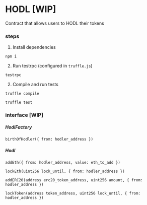 # HODL [WIP]

Contract that allows users to HODL their tokens

### steps

1. Install dependencies

`npm i`

2. Run testrpc (configured in `truffle.js`)

`testrpc`

2. Compile and run tests

`truffle compile`

`truffle test`


### interface [WIP]

##### HodlFactory

`birthOfHodler({ from: hodler_address })`

##### Hodl

`addEth({ from: hodler_address, value: eth_to_add })`

`lockEth(uint256 lock_until, { from: hodler_address })`

`addERC20(address erc20_token_address, uint256 amount, { from: hodler_address })`

`lockToken(address token_address, uint256 lock_until, { from: hodler_address })`
